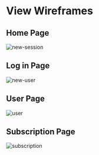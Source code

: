 # View Wireframes

## Home Page
![new-session]

## Log in Page
![new-user]

## User Page
![user]

## Subscription Page
![subscription]


[new-user]: ./wireframes/LogInPage.png
[new-session]: ./wireframes/HomePage.png
[user]: ./wireframes/UserPage.png
[subscription]: ./wireframes/SubscriptionPage.png
